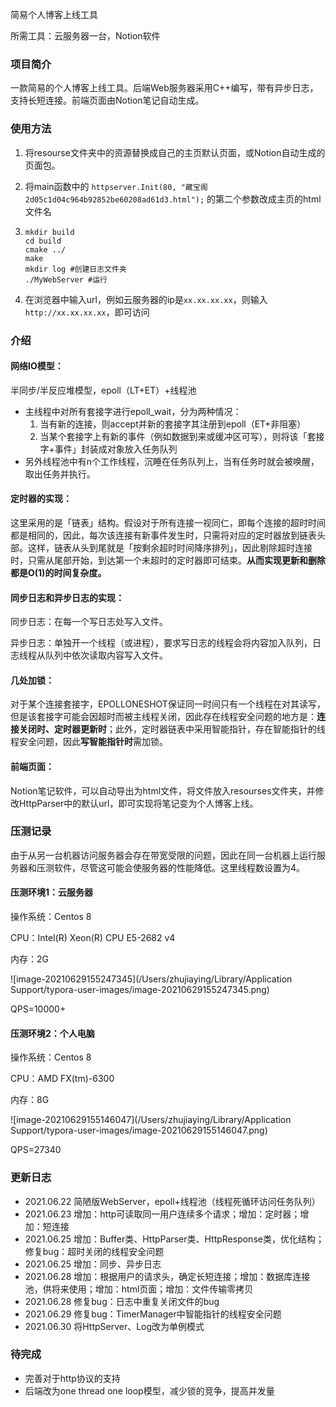 简易个人博客上线工具

所需工具：云服务器一台，Notion软件

### 项目简介

一款简易的个人博客上线工具。后端Web服务器采用C++编写，带有异步日志，支持长短连接。前端页面由Notion笔记自动生成。

### 使用方法

1. 将resourse文件夹中的资源替换成自己的主页默认页面，或Notion自动生成的页面包。

2. 将main函数中的 `httpserver.Init(80, "藏宝阁 2d05c1d04c964b92852be60208ad61d3.html");` 的第二个参数改成主页的html文件名

3. ```shell
   mkdir build
   cd build
   cmake ../
   make
   mkdir log #创建日志文件夹
   ./MyWebServer #运行
   ```

4. 在浏览器中输入url，例如云服务器的ip是`xx.xx.xx.xx`，则输入`http://xx.xx.xx.xx`，即可访问



### 介绍

#### 网络IO模型：

半同步/半反应堆模型，epoll（LT+ET）+线程池

- 主线程中对所有套接字进行epoll_wait，分为两种情况：
  1. 当有新的连接，则accept并新的套接字其注册到epoll（ET+非阻塞）
  2. 当某个套接字上有新的事件（例如数据到来或缓冲区可写），则将该「套接字+事件」封装成对象放入任务队列
- 另外线程池中有n个工作线程，沉睡在任务队列上，当有任务时就会被唤醒，取出任务并执行。

#### 定时器的实现：

这里采用的是「链表」结构。假设对于所有连接一视同仁，即每个连接的超时时间都是相同的，因此，每次该连接有新事件发生时，只需将对应的定时器放到链表头部。这样，链表从头到尾就是「按剩余超时时间降序排列」，因此剔除超时连接时，只需从尾部开始，到达第一个未超时的定时器即可结束。**从而实现更新和删除都是O(1)的时间复杂度。**

#### 同步日志和异步日志的实现：

同步日志：在每一个写日志处写入文件。

异步日志：单独开一个线程（或进程），要求写日志的线程会将内容加入队列，日志线程从队列中依次读取内容写入文件。

#### 几处加锁：

对于某个连接套接字，EPOLLONESHOT保证同一时间只有一个线程在对其读写，但是该套接字可能会因超时而被主线程关闭，因此存在线程安全问题的地方是：**连接关闭时、定时器更新时**；此外，定时器链表中采用智能指针，存在智能指针的线程安全问题，因此**写智能指针时**需加锁。

#### 前端页面：

Notion笔记软件，可以自动导出为html文件，将文件放入resourses文件夹，并修改HttpParser中的默认url，即可实现将笔记变为个人博客上线。



### 压测记录

由于从另一台机器访问服务器会存在带宽受限的问题，因此在同一台机器上运行服务器和压测软件，尽管这可能会使服务器的性能降低。这里线程数设置为4。

#### 压测环境1：云服务器

操作系统：Centos 8

CPU：Intel(R) Xeon(R) CPU E5-2682 v4

内存：2G

![image-20210629155247345](/Users/zhujiaying/Library/Application Support/typora-user-images/image-20210629155247345.png)

QPS=10000+



#### 压测环境2：个人电脑

操作系统：Centos 8

CPU：AMD FX(tm)-6300

内存：8G

![image-20210629155146047](/Users/zhujiaying/Library/Application Support/typora-user-images/image-20210629155146047.png)

QPS=27340



### 更新日志

- 2021.06.22 简陋版WebServer，epoll+线程池（线程死循环访问任务队列）
- 2021.06.23 增加：http可读取同一用户连续多个请求；增加：定时器；增加：短连接
- 2021.06.25 增加：Buffer类、HttpParser类、HttpResponse类，优化结构；修复bug：超时关闭的线程安全问题
- 2021.06.25 增加：同步、异步日志
- 2021.06.28 增加：根据用户的请求头，确定长短连接；增加：数据库连接池，供将来使用；增加：html页面；增加：文件传输零拷贝
- 2021.06.28 修复bug：日志中重复关闭文件的bug
- 2021.06.29 修复bug：TimerManager中智能指针的线程安全问题
- 2021.06.30 将HttpServer、Log改为单例模式



### 待完成

- 完善对于http协议的支持
- 后端改为one thread one loop模型，减少锁的竞争，提高并发量
